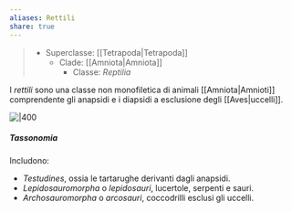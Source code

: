 ```yaml
---
aliases: Rettili
share: true
---
```

> - Superclasse: [[Tetrapoda|Tetrapoda]]
> 	- Clade: [[Amniota|Amniota]]
> 		- Classe: *Reptilia*

I *rettili* sono una classe non monofiletica di animali [[Amniota|Amnioti]] comprendente gli anapsidi e i diapsidi a esclusione degli [[Aves|uccelli]].

![|400](c635293b2b6459b9b4abe3a476a627e8_MD5%201.jpg)

##### Tassonomia
Includono:
- *Testudines*, ossia le tartarughe derivanti dagli anapsidi.
- *Lepidosauromorpha* o *lepidosauri*, lucertole, serpenti e sauri.
- *Archosauromorpha* o *arcosauri*, coccodrilli esclusi gli uccelli.